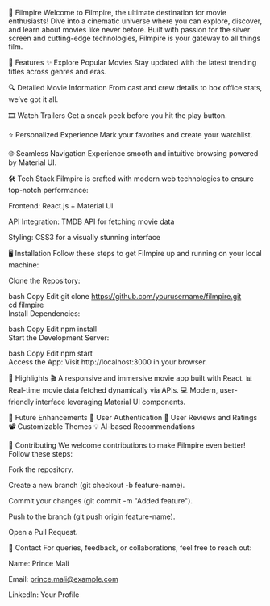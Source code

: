 🎥 Filmpire
Welcome to Filmpire, the ultimate destination for movie enthusiasts! Dive into a cinematic universe where you can explore, discover, and learn about movies like never before. Built with passion for the silver screen and cutting-edge technologies, Filmpire is your gateway to all things film.

🚀 Features
✨ Explore Popular Movies
Stay updated with the latest trending titles across genres and eras.

🔍 Detailed Movie Information
From cast and crew details to box office stats, we’ve got it all.

🎞️ Watch Trailers
Get a sneak peek before you hit the play button.

⭐ Personalized Experience
Mark your favorites and create your watchlist.

🌐 Seamless Navigation
Experience smooth and intuitive browsing powered by Material UI.

🛠️ Tech Stack
Filmpire is crafted with modern web technologies to ensure top-notch performance:

Frontend: React.js + Material UI

API Integration: TMDB API for fetching movie data

Styling: CSS3 for a visually stunning interface

🖥️ Installation
Follow these steps to get Filmpire up and running on your local machine:

Clone the Repository:

bash
Copy
Edit
git clone https://github.com/yourusername/filmpire.git  
cd filmpire  
Install Dependencies:

bash
Copy
Edit
npm install  
Start the Development Server:

bash
Copy
Edit
npm start  
Access the App:
Visit http://localhost:3000 in your browser.

🌟 Highlights
🎬 A responsive and immersive movie app built with React.
📊 Real-time movie data fetched dynamically via APIs.
💻 Modern, user-friendly interface leveraging Material UI components.

🎯 Future Enhancements
🔐 User Authentication
💬 User Reviews and Ratings
📽️ Customizable Themes
💡 AI-based Recommendations

🤝 Contributing
We welcome contributions to make Filmpire even better! Follow these steps:

Fork the repository.

Create a new branch (git checkout -b feature-name).

Commit your changes (git commit -m "Added feature").

Push to the branch (git push origin feature-name).

Open a Pull Request.

📧 Contact
For queries, feedback, or collaborations, feel free to reach out:

Name: Prince Mali

Email: prince.mali@example.com

LinkedIn: Your Profile

